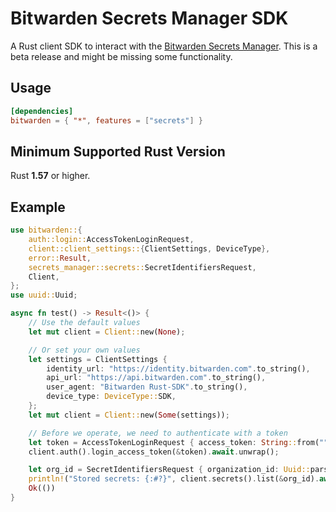# Bitwarden Secrets Manager SDK

A Rust client SDK to interact with the
[Bitwarden Secrets Manager](https://bitwarden.com/products/secrets-manager/). This is a beta release
and might be missing some functionality.

## Usage

```toml
[dependencies]
bitwarden = { "*", features = ["secrets"] }
```

## Minimum Supported Rust Version

Rust **1.57** or higher.

## Example

```rust
use bitwarden::{
    auth::login::AccessTokenLoginRequest,
    client::client_settings::{ClientSettings, DeviceType},
    error::Result,
    secrets_manager::secrets::SecretIdentifiersRequest,
    Client,
};
use uuid::Uuid;

async fn test() -> Result<()> {
    // Use the default values
    let mut client = Client::new(None);

    // Or set your own values
    let settings = ClientSettings {
        identity_url: "https://identity.bitwarden.com".to_string(),
        api_url: "https://api.bitwarden.com".to_string(),
        user_agent: "Bitwarden Rust-SDK".to_string(),
        device_type: DeviceType::SDK,
    };
    let mut client = Client::new(Some(settings));

    // Before we operate, we need to authenticate with a token
    let token = AccessTokenLoginRequest { access_token: String::from(""), state_file: None };
    client.auth().login_access_token(&token).await.unwrap();

    let org_id = SecretIdentifiersRequest { organization_id: Uuid::parse_str("00000000-0000-0000-0000-000000000000").unwrap() };
    println!("Stored secrets: {:#?}", client.secrets().list(&org_id).await.unwrap());
    Ok(())
}
```
